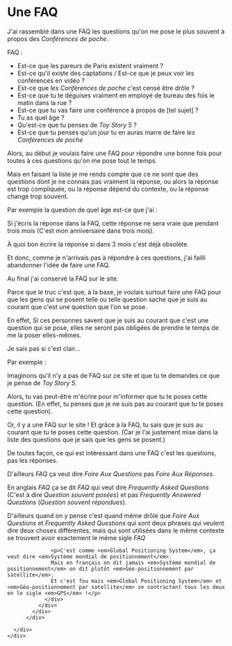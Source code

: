 # Une FAQ

J'ai rassemblé dans une FAQ les questions qu'on me pose le plus souvent à propos des *Conférences de poche*.

<div class=plus>
<p>FAQ :</p>
  <ul>
  <li>Est-ce que les pareurs de Paris existent vraiment ?</li>
  <li>Est-ce qu'il existe des captations / Est-ce que je peux voir les conférences en vidéo ?</li>
  <li>Est-ce que <em>les Conférences de poche</em> c'est censé être drôle ?</li>
  <li>Est-ce que tu te déguises vraiment en employé de bureau des fois le matin dans la rue ?</li>
  <li>Est-ce que tu vas faire une conférence à propos de [tel sujet] ?</li>
  <li>Tu as quel âge ?</li>
  <li>Qu'est-ce que tu penses de <em>Toy Story 5</em> ?</li>
  <li>Est-ce que tu penses qu'un jour tu en auras marre de faire <em>les Conférences de poche</em></li>
</ul>

  <div class=plus>
    <p>Alors, au début je voulais faire une FAQ pour répondre une bonne fois pour toutes à ces questions qu'on me pose tout le temps.</p>
    <p>Mais en faisant la liste je me rends compte que ce ne sont que des questions dont je ne connais pas vraiment la réponse,
    ou alors la réponse est trop compliquée, ou la réponse dépend du contexte, ou la réponse change trop souvent.</p>
    <div class=plus>
      <p>Par exemple la question de quel âge est-ce que j'ai :</p>
      <p>Si j'écris la réponse dans la FAQ, cette réponse ne sera vraie que pendant trois mois (C'est mon anniversaire dans trois mois).</p>
      <p>À quoi bon écrire la réponse si dans 3 mois c'est déjà obsolète.</p>
    </div>
    <p>Et donc, comme je n'arrivais pas à répondre à ces questions, j'ai failli abandonner l'idée de faire une FAQ.</p>
    <div class=plus>
      <p>Au final j'ai conservé la FAQ sur le site.</p>
      <p>Parce que le truc c'est que, à la base, je voulais surtout faire une FAQ pour que les gens qui se posent telle ou telle question
      sache que je suis au courant que c'est une question que l'on se pose.</p>
      <p>En effet, Si ces personnes savent que je suis au courant que c'est une question qui se pose,
      elles ne seront pas obligées de prendre le temps de me la poser elles-mêmes.</p>
      <p>Je sais pas si c'est clair...</p>
      <div class=plus>
        <p>Par exemple :</p>
        <p>Imaginons qu'il n'y a pas de FAQ sur ce site et que tu te demandes ce que je pense de <em>Toy Story 5</em>.</p>
        <p>Alors, tu vas peut-être m'écrire pour m'informer que tu te poses cette question. (En effet, tu penses que je ne suis pas au courant que tu te poses cette question).</p>
        <p>Or, il y a une FAQ sur le site ! Et grâce à la FAQ, tu sais que je suis au courant que tu te poses cette question.
        (Car je l'ai justement mise dans la liste des questions que je sais que les gens se posent.)</p>
          <div class=plus>
            De toutes façon, ce qui est intéressant dans une FAQ c'est les questions, pas les réponses.
            <div class=plus>
              <p>D'ailleurs <em>FAQ</em> ça veut dire <em>Foire Aux Questions</em> pas <em>Foire Aux Réponses</em>.</p>
              <div class=plus>
                <p>En anglais <em>FAQ</em> ça se dit <em>FAQ</em> qui veut dire <em>Frequently Asked Questions</em> (C'est à dire <em>Question souvent posées</em>) et pas <em>Frequently Answered Questions</em> (<em>Question souvent répondues</em>).</p>
                <div class=plus>
                  <p>D'ailleurs quand on y pense c'est quand même drôle que <em>Foire Aux Questions</em> et <em>Frequently Asked Questions</em>
                  qui sont deux phrases qui veulent dire deux choses différentes, mais qui sont utilisées dans le même contexte se trouvent avoir exactement le même sigle <em>FAQ</em></p>

                  <p>C'est comme <em>Global Positioning System</em>, ça veut dire <em>Système mondial de positionnement</em>.
                  Mais en français on dit jamais <em>Système mondial de positionnement</em> on dit plutôt <em>Géo-positionnement par satellite</em>.
                  Et c'est fou mais <em>Global Positioning System</em> et <em>Géo-positionnement par satellite</em> se contractent tous les deux en le sigle <em>GPS</em> !</p>
                </div>
              </div>
            </div>
          </div>

      </div>
    </div>
  </div>

</div>
